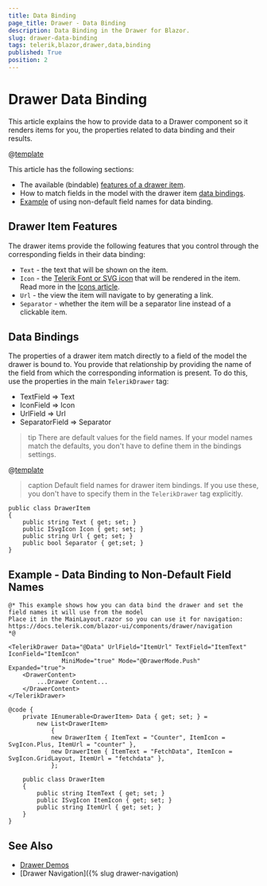 ```yaml
---
title: Data Binding
page_title: Drawer - Data Binding
description: Data Binding in the Drawer for Blazor.
slug: drawer-data-binding
tags: telerik,blazor,drawer,data,binding
published: True
position: 2
---
```


# Drawer Data Binding

This article explains the how to provide data to a Drawer component so it renders items for you, the properties related to data binding and their results.

@[template](/_contentTemplates/common/general-info.md#valuebind-vs-databind-link)

This article has the following sections:

* The available (bindable) [features of a drawer item](#drawer-item-features).
* How to match fields in the model with the drawer item [data bindings](#data-bindings).
* [Example](#example-data-binding-to-non-default-field-names) of using non-default field names for data binding.

## Drawer Item Features

The drawer items provide the following features that you control through the corresponding fields in their data binding:

* `Text` - the text that will be shown on the item.
* `Icon` - the [Telerik Font or SVG icon](slug://common-features-icons) that will be rendered in the item. Read more in the [Icons article](slug://breadcrumb-icons).
* `Url` - the view the item will navigate to by generating a link.
* `Separator` - whether the item will be a separator line instead of a clickable item.

## Data Bindings

The properties of a drawer item match directly to a field of the model the drawer is bound to. You provide that relationship by providing the name of the field from which the corresponding information is present. To do this, use the properties in the main `TelerikDrawer` tag:

* TextField => Text
* IconField => Icon
* UrlField => Url
* SeparatorField => Separator

>tip There are default values for the field names. If your model names match the defaults, you don't have to define them in the bindings settings.

@[template](/_contentTemplates/common/navigation-components.md#default-fields-match-issues)

>caption Default field names for drawer item bindings. If you use these, you don't have to specify them in the `TelerikDrawer` tag explicitly.

<div class="skip-repl"></div>

````RAZOR
public class DrawerItem
{
	public string Text { get; set; }
	public ISvgIcon Icon { get; set; }
	public string Url { get; set; }
	public bool Separator { get;set; }
}
````

## Example - Data Binding to Non-Default Field Names

````RAZOR
@* This example shows how you can data bind the drawer and set the field names it will use from the model 
Place it in the MainLayout.razor so you can use it for navigation:
https://docs.telerik.com/blazor-ui/components/drawer/navigation
*@

<TelerikDrawer Data="@Data" UrlField="ItemUrl" TextField="ItemText" IconField="ItemIcon"
               MiniMode="true" Mode="@DrawerMode.Push" Expanded="true">
    <DrawerContent>
        ...Drawer Content...
    </DrawerContent>
</TelerikDrawer>

@code {
    private IEnumerable<DrawerItem> Data { get; set; } =
        new List<DrawerItem>
            {
            new DrawerItem { ItemText = "Counter", ItemIcon = SvgIcon.Plus, ItemUrl = "counter" },
            new DrawerItem { ItemText = "FetchData", ItemIcon = SvgIcon.GridLayout, ItemUrl = "fetchdata" },
            };

    public class DrawerItem
    {
        public string ItemText { get; set; }
        public ISvgIcon ItemIcon { get; set; }
        public string ItemUrl { get; set; }
    }
}
````


## See Also

* [Drawer Demos](https://demos.telerik.com/blazor-ui/drawer/overview)
* [Drawer Navigation]({% slug drawer-navigation)
